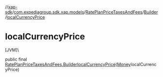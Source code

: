 //[xap-sdk](../../../../index.md)/[com.expediagroup.sdk.xap.models](../../index.md)/[RatePlanPriceTaxesAndFees](../index.md)/[Builder](index.md)/[localCurrencyPrice](local-currency-price.md)

# localCurrencyPrice

[JVM]\

public final [RatePlanPriceTaxesAndFees.Builder](index.md)[localCurrencyPrice](local-currency-price.md)([Money](../../-money/index.md)localCurrencyPrice)

